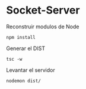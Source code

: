 # Socket-Server

Reconstruir modulos de Node
```
npm install
```

Generar el DIST
```
tsc -w
```

Levantar el servidor
```
nodemon dist/
```
